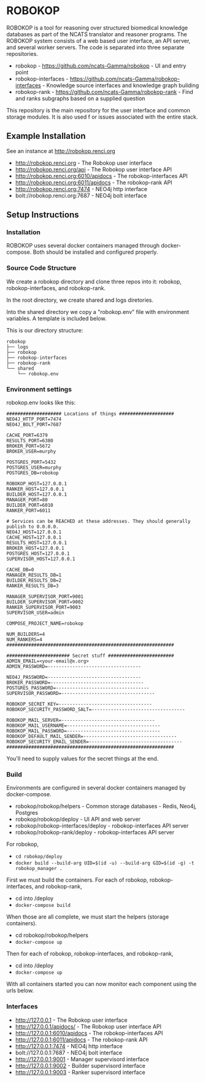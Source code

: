 # ROBOKOP

ROBOKOP is a tool for reasoning over structured biomedical knowledge databases as part of the NCATS translator and reasoner programs. The ROBOKOP system consists of a web based user interface, an API server, and several worker servers. The code is separated into three separate repositories.

* robokop - https://github.com/ncats-Gamma/robokop - UI and entry point
* robokop-interfaces - https://github.com/ncats-Gamma/robokop-interfaces - Knowledge source interfaces and knowledge graph building
* robokop-rank - https://github.com/ncats-Gamma/robokop-rank - Find and ranks subgraphs based on a supplied question

This repository is the main repository for the user interface and common storage modules. It is also used f or issues associated with the entire stack.

## Example Installation
See an instance at http://robokop.renci.org

* http://robokop.renci.org - The Robokop user interface
* http://robokop.renci.org/api - The Robokop user interface API
* http://robokop.renci.org:6010/apidocs - The robokop-interfaces API
* http://robokop.renci.org:6011/apidocs - The robokop-rank API
* http://robokop.renci.org:7474 - NEO4j http interface
* bolt://robokop.renci.org:7687 - NEO4j bolt interface

## Setup Instructions 

### Installation
ROBOKOP uses several docker containers managed through docker-compose. Both should be installed and configured properly.

### Source Code Structure

We create a robokop directory and clone three repos into it: robokop, robokop-interfaces, and robokop-rank.

In the root directory, we create shared and logs diretories. 

Into the shared directory we copy a "robokop.env" file with environment variables. A template is included below.

This is our directory structure:
```
robokop
├── logs
├── robokop
├── robokop-interfaces
├── robokop-rank
└── shared
    └── robokop.env
```

### Environment settings

robokop.env looks like this:
```
#################### Locations of things ####################
NEO4J_HTTP_PORT=7474
NEO4J_BOLT_PORT=7687

CACHE_PORT=6379
RESULTS_PORT=6380
BROKER_PORT=5672
BROKER_USER=murphy

POSTGRES_PORT=5432
POSTGRES_USER=murphy
POSTGRES_DB=robokop

ROBOKOP_HOST=127.0.0.1
RANKER_HOST=127.0.0.1
BUILDER_HOST=127.0.0.1
MANAGER_PORT=80
BUILDER_PORT=6010
RANKER_PORT=6011

# Services can be REACHED at these addresses. They should generally publish to 0.0.0.0.
NEO4J_HOST=127.0.0.1
CACHE_HOST=127.0.0.1
RESULTS_HOST=127.0.0.1
BROKER_HOST=127.0.0.1
POSTGRES_HOST=127.0.0.1
SUPERVISOR_HOST=127.0.0.1

CACHE_DB=0
MANAGER_RESULTS_DB=1
BUILDER_RESULTS_DB=2
RANKER_RESULTS_DB=3

MANAGER_SUPERVISOR_PORT=9001
BUILDER_SUPERVISOR_PORT=9002
RANKER_SUPERVISOR_PORT=9003
SUPERVISOR_USER=admin

COMPOSE_PROJECT_NAME=robokop

NUM_BUILDERS=4
NUM_RANKERS=4
#############################################################

####################### Secret stuff ########################
ADMIN_EMAIL=<your-email@x.org>
ADMIN_PASSWORD=----------------------------------

NEO4J_PASSWORD=----------------------------------
BROKER_PASSWORD=----------------------------------
POSTGRES_PASSWORD=----------------------------------
SUPERVISOR_PASSWORD=----------------------------------

ROBOKOP_SECRET_KEY=----------------------------------
ROBOKOP_SECURITY_PASSWORD_SALT=----------------------------------

ROBOKOP_MAIL_SERVER=----------------------------------
ROBOKOP_MAIL_USERNAME=----------------------------------
ROBOKOP_MAIL_PASSWORD=----------------------------------
ROBOKOP_DEFAULT_MAIL_SENDER=----------------------------------
ROBOKOP_SECURITY_EMAIL_SENDER=----------------------------------
#############################################################

```
You'll need to supply values for the secret things at the end.

### Build

Environments are configured in several docker containers managed by docker-compose.

* robokop/robokop/helpers - Common storage databases - Redis, Neo4j, Postgres
* robokop/robokop/deploy - UI API and web server
* robokop/robokop-interfaces/deploy - robokop-interfaces API server
* robokop/robokop-rank/deploy - robokop-interfaces API server

For robokop,
* `cd robokop/deploy`
* `docker build --build-arg UID=$(id -u) --build-arg GID=$(id -g) -t robokop_manager .`

First we must build the containers. For each of robokop, robokop-interfaces, and robokop-rank,
* cd into <repo>/deploy
* `docker-compose build`

When those are all complete, we must start the helpers (storage containers).
* cd robokop/robokop/helpers
* `docker-compose up`

Then for each of robokop, robokop-interfaces, and robokop-rank,
* cd into <repo>/deploy
* `docker-compose up`

With all containers started you can now monitor each component using the urls below.

### Interfaces

* http://127.0.0.1 - The Robokop user interface
* http://127.0.0.1/apidocs/ - The Robokop user interface API
* http://127.0.0.1:6010/apidocs - The robokop-interfaces API
* http://127.0.0.1:6011/apidocs - The robokop-rank API
* http://127.0.0.1:7474 - NEO4j http interface
* bolt://127.0.0.1:7687 - NEO4j bolt interface
* http://127.0.0.1:9001 - Manager supervisord interface
* http://127.0.0.1:9002 - Builder supervisord interface
* http://127.0.0.1:9003 - Ranker supervisord interface




